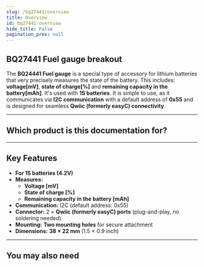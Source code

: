 ```yaml
---
slug: /bq27441/overview
title: Overview
id: bq27441-overview 
hide_title: False
pagination_prev: null
---
```


## BQ27441 Fuel gauge breakout

The **BQ24441 Fuel gauge** is a special type of accessory for lithium batteries that very precisely measures the state of the battery. This includes: **voltage[mV]**, **state of charge[%]** and **remaining capacity in the battery[mAh]**. It's used with **1S batteries**. It is simple to use, as it communicates via **I2C communication** with a default address of **0x55** and is designed for seamless **Qwiic (formerly easyC) connectivity**.

<CenteredImage src="/img/bq27441/333065.jpg" alt="Fuel gauge BQ27441 breakout" caption="Fuel gauge BQ27441 breakout" />

---

## Which product is this documentation for?

<QuickLink 
  title="Fuel gauge BQ27441 breakout" 
  description="333065"
  url="https://soldered.com/product/fuel-gauge-bq27441-breakout/"
  image="/img/bq27441/333065.jpg" 
/>

---

## Key Features

- **For 1S batteries (4.2V)**
- **Measures:**
    - **Voltage [mV]**
    - **State of charge [%]**
    - **Remaining capacity in the battery [mAh]**
- **Communication:** I2C (default address: 0x55)  
- **Connector:** 2 × **Qwiic (formerly easyC) ports** (plug-and-play, no soldering needed)
- **Mounting:** **Two mounting holes** for secure attachment  
- **Dimensions:** **38 × 22 mm** (1.5 × 0.9 inch)   

---

## You may also need

<QuickLink 
  title="Qwiic cable" 
  description="Qwiic (formerly easyC) compatible cables with connectors on both ends, available in various lengths."
  url="https://soldered.com/product/easyc-cable/"
  image="/img/333311.webp" 
/>